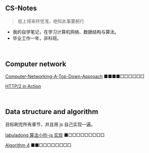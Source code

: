 ## CS-Notes

> 纸上得来终觉浅，绝知此事要躬行

- 我的自学笔记，在学习计算机网络、数据结构与算法。
- 毕业工作一年，非科班。

<br/>

## Computer network

[Computer-Networking-A-Top-Down-Approach](https://github.com/ZHHHH9980/Notes_zh/tree/master/Computer%20Network/computer-network-top-down-approach) ■■■■□□□□□□

[HTTP/2 in Action](https://github.com/ZHHHH9980/Notes_zh/tree/master/Computer%20Network/HTTP2%20in%20Action)

<br/>

## Data structure and algorithm

目标刷完所有章节，并且用 js 自己实现一遍。

[labuladong 算法小抄-js 实现](https://github.com/ZHHHH9980/Notes_zh/tree/master/Algorithm/labuladong) ■□□□□□□□□□

[Algorithm 4](https://github.com/ZHHHH9980/Notes_zh/tree/master/Algorithm/Algorithm%204) ■■□□□□□□□□
